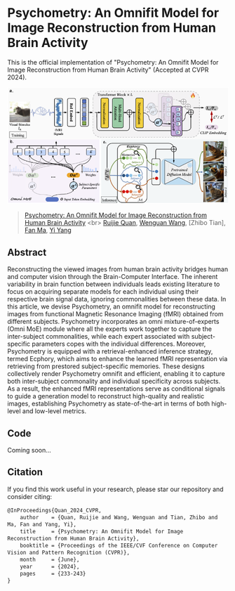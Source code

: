 # Psychometry: An Omnifit Model for Image Reconstruction from Human Brain Activity
This is the official implementation of "Psychometry: An Omnifit Model for Image Reconstruction from Human Brain Activity" (Accepted at CVPR 2024).

![](framework.png)

>[Psychometry: An Omnifit Model for Image Reconstruction from Human Brain Activity]([https://arxiv.org/abs/2403.20022](https://openaccess.thecvf.com/content/CVPR2024/papers/Quan_Psychometry_An_Omnifit_Model_for_Image_Reconstruction_from_Human_Brain_CVPR_2024_paper.pdf)) <br>
>[Ruijie Quan](https://scholar.google.com/citations?user=WKLRPsAAAAAJ&hl=en), [Wenguan Wang](https://sites.google.com/view/wenguanwang), [Zhibo Tian], [Fan Ma](https://scholar.google.com/citations?user=FyglsaAAAAAJ&hl=en), [Yi Yang](https://scholar.google.com/citations?hl=zh-CN&user=RMSuNFwAAAAJ&view_op=list_works)
>

## Abstract

Reconstructing the viewed images from human brain activity bridges human and computer vision through the Brain-Computer Interface. The inherent variability in brain function between individuals leads existing literature to focus on acquiring separate models for each individual using their respective brain signal data, ignoring commonalities between these data. In this article, we devise Psychometry, an omnifit model for reconstructing images from functional Magnetic Resonance Imaging (fMRI) obtained from different subjects. Psychometry incorporates an omni mixture-of-experts (Omni MoE) module where all the experts work together to capture the inter-subject commonalities, while each expert associated with subject-specific parameters copes with the individual differences. Moreover, Psychometry is equipped with a retrieval-enhanced inference strategy, termed Ecphory, which aims to enhance the learned fMRI representation via retrieving from prestored subject-specific memories. These designs collectively render Psychometry omnifit and efficient, enabling it to capture both inter-subject commonality and individual specificity across subjects. As a result, the enhanced fMRI representations serve as conditional signals to guide a generation model to reconstruct high-quality and realistic images, establishing Psychometry as state-of-the-art in terms of both high-level and low-level metrics.


## Code

Coming soon...

## Citation

If you find this work useful in your research, please star our repository and consider citing:

```
@InProceedings{Quan_2024_CVPR,
    author    = {Quan, Ruijie and Wang, Wenguan and Tian, Zhibo and Ma, Fan and Yang, Yi},
    title     = {Psychometry: An Omnifit Model for Image Reconstruction from Human Brain Activity},
    booktitle = {Proceedings of the IEEE/CVF Conference on Computer Vision and Pattern Recognition (CVPR)},
    month     = {June},
    year      = {2024},
    pages     = {233-243}
}
```
